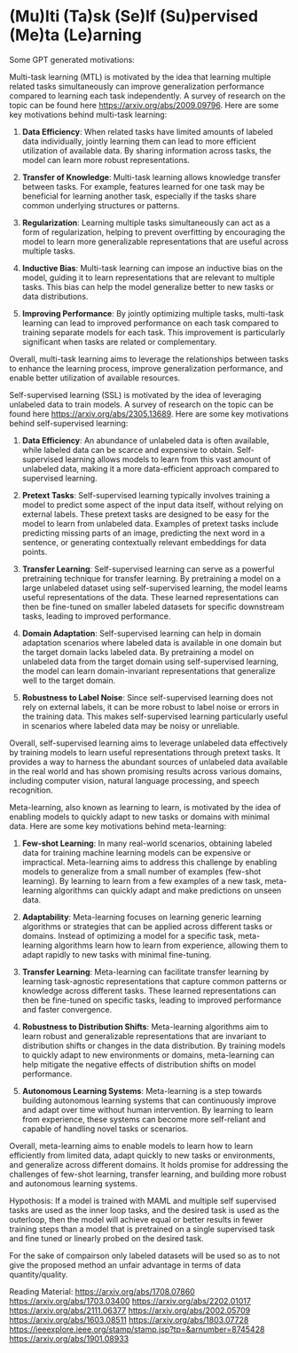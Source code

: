 # (Mu)lti (Ta)sk (Se)lf (Su)pervised (Me)ta (Le)arning

Some GPT generated motivations:

Multi-task learning (MTL) is motivated by the idea that learning multiple related tasks simultaneously can improve generalization performance compared to learning each task independently. A survey of research on the topic can be found here https://arxiv.org/abs/2009.09796. Here are some key motivations behind multi-task learning:

1. **Data Efficiency**: When related tasks have limited amounts of labeled data individually, jointly learning them can lead to more efficient utilization of available data. By sharing information across tasks, the model can learn more robust representations.

2. **Transfer of Knowledge**: Multi-task learning allows knowledge transfer between tasks. For example, features learned for one task may be beneficial for learning another task, especially if the tasks share common underlying structures or patterns.

3. **Regularization**: Learning multiple tasks simultaneously can act as a form of regularization, helping to prevent overfitting by encouraging the model to learn more generalizable representations that are useful across multiple tasks.

4. **Inductive Bias**: Multi-task learning can impose an inductive bias on the model, guiding it to learn representations that are relevant to multiple tasks. This bias can help the model generalize better to new tasks or data distributions.

5. **Improving Performance**: By jointly optimizing multiple tasks, multi-task learning can lead to improved performance on each task compared to training separate models for each task. This improvement is particularly significant when tasks are related or complementary.

Overall, multi-task learning aims to leverage the relationships between tasks to enhance the learning process, improve generalization performance, and enable better utilization of available resources.

Self-supervised learning (SSL) is motivated by the idea of leveraging unlabeled data to train models. A survey of research on the topic can be found here https://arxiv.org/abs/2305.13689. Here are some key motivations behind self-supervised learning:

1. **Data Efficiency**: An abundance of unlabeled data is often available, while labeled data can be scarce and expensive to obtain. Self-supervised learning allows models to learn from this vast amount of unlabeled data, making it a more data-efficient approach compared to supervised learning.

2. **Pretext Tasks**: Self-supervised learning typically involves training a model to predict some aspect of the input data itself, without relying on external labels. These pretext tasks are designed to be easy for the model to learn from unlabeled data. Examples of pretext tasks include predicting missing parts of an image, predicting the next word in a sentence, or generating contextually relevant embeddings for data points.

3. **Transfer Learning**: Self-supervised learning can serve as a powerful pretraining technique for transfer learning. By pretraining a model on a large unlabeled dataset using self-supervised learning, the model learns useful representations of the data. These learned representations can then be fine-tuned on smaller labeled datasets for specific downstream tasks, leading to improved performance.

4. **Domain Adaptation**: Self-supervised learning can help in domain adaptation scenarios where labeled data is available in one domain but the target domain lacks labeled data. By pretraining a model on unlabeled data from the target domain using self-supervised learning, the model can learn domain-invariant representations that generalize well to the target domain.

5. **Robustness to Label Noise**: Since self-supervised learning does not rely on external labels, it can be more robust to label noise or errors in the training data. This makes self-supervised learning particularly useful in scenarios where labeled data may be noisy or unreliable.

Overall, self-supervised learning aims to leverage unlabeled data effectively by training models to learn useful representations through pretext tasks. It provides a way to harness the abundant sources of unlabeled data available in the real world and has shown promising results across various domains, including computer vision, natural language processing, and speech recognition.

Meta-learning, also known as learning to learn, is motivated by the idea of enabling models to quickly adapt to new tasks or domains with minimal data. Here are some key motivations behind meta-learning:

1. **Few-shot Learning**: In many real-world scenarios, obtaining labeled data for training machine learning models can be expensive or impractical. Meta-learning aims to address this challenge by enabling models to generalize from a small number of examples (few-shot learning). By learning to learn from a few examples of a new task, meta-learning algorithms can quickly adapt and make predictions on unseen data.

2. **Adaptability**: Meta-learning focuses on learning generic learning algorithms or strategies that can be applied across different tasks or domains. Instead of optimizing a model for a specific task, meta-learning algorithms learn how to learn from experience, allowing them to adapt rapidly to new tasks with minimal fine-tuning.

3. **Transfer Learning**: Meta-learning can facilitate transfer learning by learning task-agnostic representations that capture common patterns or knowledge across different tasks. These learned representations can then be fine-tuned on specific tasks, leading to improved performance and faster convergence.

4. **Robustness to Distribution Shifts**: Meta-learning algorithms aim to learn robust and generalizable representations that are invariant to distribution shifts or changes in the data distribution. By training models to quickly adapt to new environments or domains, meta-learning can help mitigate the negative effects of distribution shifts on model performance.

5. **Autonomous Learning Systems**: Meta-learning is a step towards building autonomous learning systems that can continuously improve and adapt over time without human intervention. By learning to learn from experience, these systems can become more self-reliant and capable of handling novel tasks or scenarios.

Overall, meta-learning aims to enable models to learn how to learn efficiently from limited data, adapt quickly to new tasks or environments, and generalize across different domains. It holds promise for addressing the challenges of few-shot learning, transfer learning, and building more robust and autonomous learning systems.

Hypothosis:
If a model is trained with MAML and multiple self supervised tasks are used as the inner loop tasks, and the desired task is used as the outerloop, then the model will achieve equal or better results in fewer training steps than a model that is pretrained on a single supervised task and fine tuned or linearly probed on the desired task.

For the sake of compairson only labeled datasets will be used so as to not give the proposed method an unfair advantage in terms of data quantity/quality.

Reading Material:
https://arxiv.org/abs/1708.07860
https://arxiv.org/abs/1703.03400
https://arxiv.org/abs/2202.01017
https://arxiv.org/abs/2111.06377
https://arxiv.org/abs/2002.05709
https://arxiv.org/abs/1603.08511
https://arxiv.org/abs/1803.07728
https://ieeexplore.ieee.org/stamp/stamp.jsp?tp=&arnumber=8745428
https://arxiv.org/abs/1901.08933
